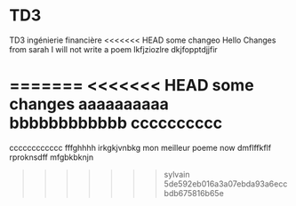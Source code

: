 # TD3
TD3 ingénierie financière
<<<<<<< HEAD
some changeo
Hello
Changes from sarah 
I will not write a poem
lkfjziozlre
dkjfopptdjjfir


=======
<<<<<<< HEAD
some changes
aaaaaaaaaa
bbbbbbbbbbbb
cccccccccc
=======
cccccccccccc
fffghhhh
irkgkjvnbkg
mon meilleur poeme now
dmflffkflf
rproknsdff
mfgbkbknjn
>>>>>>> sylvain
>>>>>>> 5de592eb016a3a07ebda93a6eccbdb675816b65e
